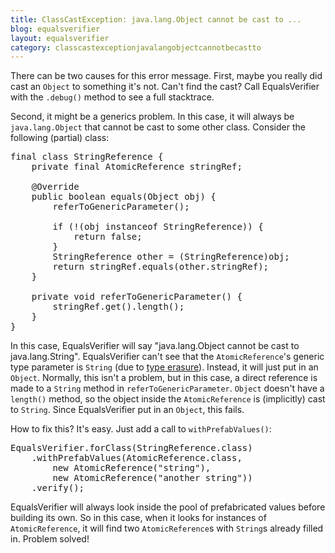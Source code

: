 ```yaml
---
title: ClassCastException: java.lang.Object cannot be cast to ...
blog: equalsverifier
layout: equalsverifier
category: classcastexceptionjavalangobjectcannotbecastto
---
```

There can be two causes for this error message. First, maybe you really did cast an `Object` to something it's not. Can't find the cast? Call EqualsVerifier with the `.debug()` method to see a full stacktrace.

Second, it might be a generics problem. In this case, it will always be `java.lang.Object` that cannot be cast to some other class. Consider the following (partial) class:

<pre class="prettyprint">
final class StringReference {
	private final AtomicReference<String> stringRef;

	@Override
	public boolean equals(Object obj) {
		referToGenericParameter();
		
		if (!(obj instanceof StringReference)) {
			return false;
		}
		StringReference other = (StringReference)obj;
		return stringRef.equals(other.stringRef);
	}

	private void referToGenericParameter() {
		stringRef.get().length();
	}
}
</pre>

In this case, EqualsVerifier will say "java.lang.Object cannot be cast to java.lang.String". EqualsVerifier can't see that the `AtomicReference`'s generic type parameter is `String` (due to [type erasure](http://download.oracle.com/javase/tutorial/java/generics/erasure.html)). Instead, it will just put in an `Object`. Normally, this isn't a problem, but in this case, a direct reference is made to a `String` method in `referToGenericParameter`. `Object` doesn't have a `length()` method, so the object inside the `AtomicReference` is (implicitly) cast to `String`. Since EqualsVerifier put in an `Object`, this fails.

How to fix this? It's easy. Just add a call to `withPrefabValues()`:

<pre class="prettyprint">
EqualsVerifier.forClass(StringReference.class)
    .withPrefabValues(AtomicReference.class,
        new AtomicReference<String>("string"),
        new AtomicReference<String>("another string"))
    .verify();
</pre>

EqualsVerifier will always look inside the pool of prefabricated values before building its own. So in this case, when it looks for instances of `AtomicReference`, it will find two `AtomicReference`s with `String`s already filled in. Problem solved!
